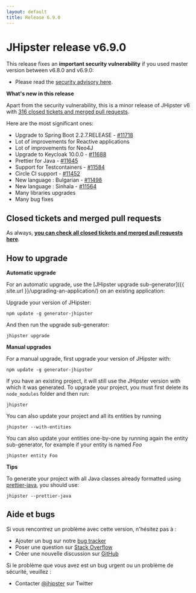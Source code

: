 ```yaml
---
layout: default
title: Release 6.9.0
---
```


JHipster release v6.9.0
==================

This release fixes an **important security vulnerability** if you used master version between v6.8.0 and v6.9.0:

- Please read the [security advisory here](https://github.com/jhipster/generator-jhipster/security/advisories/GHSA-8w7w-67mw-r5p7).

**What's new in this release**

Apart from the security vulnerability, this is a minor release of JHipster v6 with [316 closed tickets and merged pull requests](https://github.com/jhipster/generator-jhipster/issues?q=milestone%3A6.9.0+is%3Aclosed).

Here are the most significant ones:

- Upgrade to Spring Boot 2.2.7.RELEASE - [#11718](https://github.com/jhipster/generator-jhipster/pull/11718)
- Lot of improvements for Reactive applications
- Lot of improvements for Neo4J
- Upgrade to Keycloak 10.0.0 - [#11688](https://github.com/jhipster/generator-jhipster/pull/11688)
- Prettier for Java - [#11645](https://github.com/jhipster/generator-jhipster/pull/11645)
- Support for Testcontainers - [#11584](https://github.com/jhipster/generator-jhipster/pull/11584)
- Circle CI support - [#11452](https://github.com/jhipster/generator-jhipster/pull/11452)
- New language : Bulgarian - [#11498](https://github.com/jhipster/generator-jhipster/pull/11498)
- New language : Sinhala - [#11564](https://github.com/jhipster/generator-jhipster/pull/11564)
- Many libraries upgrades
- Many bug fixes


Closed tickets and merged pull requests
------------
As always, __[you can check all closed tickets and merged pull requests here](https://github.com/jhipster/generator-jhipster/issues?q=milestone%3A6.9.0+is%3Aclosed)__.

How to upgrade
------------

**Automatic upgrade**

For an automatic upgrade, use the [JHipster upgrade sub-generator]({{ site.url }}/upgrading-an-application/) on an existing application:

Upgrade your version of JHipster:

```
npm update -g generator-jhipster
```

And then run the upgrade sub-generator:

```
jhipster upgrade
```

**Manual upgrades**

For a manual upgrade, first upgrade your version of JHipster with:

```
npm update -g generator-jhipster
```

If you have an existing project, it will still use the JHipster version with which it was generated.
To upgrade your project, you must first delete its `node_modules` folder and then run:

```
jhipster
```

You can also update your project and all its entities by running

```
jhipster --with-entities
```

You can also update your entities one-by-one by running again the entity sub-generator, for example if your entity is named _Foo_

```
jhipster entity Foo
```

**Tips**

To generate your project with all Java classes already formatted using [prettier-java](https://github.com/jhipster/prettier-java), you should use:

```
jhipster --prettier-java
```

## Aide et bugs

Si vous rencontrez un problème avec cette version, n'hésitez pas à :

- Ajouter un bug sur notre [bug tracker](https://github.com/jhipster/generator-jhipster/issues?state=open)
- Poser une question sur [Stack Overflow](http://stackoverflow.com/tags/jhipster/info)
- Créer une nouvelle discussion sur [GitHub](https://github.com/jhipster/generator-jhipster/discussions)

Si le problème que vous avez est un bug urgent ou un problème de sécurité, veuillez :

- Contacter [@jhipster](https://twitter.com/jhipster) sur Twitter